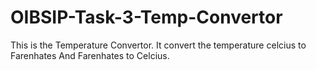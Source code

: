 # OIBSIP-Task-3-Temp-Convertor
 This is the Temperature Convertor. It convert the temperature celcius to Farenhates And Farenhates to Celcius.
